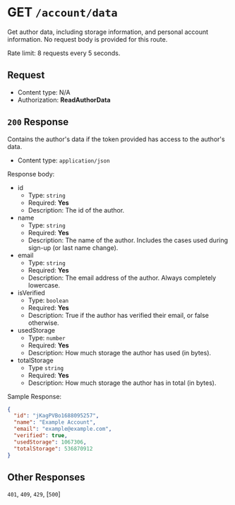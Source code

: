 # GET `/account/data`

Get author data, including storage information, and personal account information. No request body is provided for this route.

Rate limit: 8 requests every 5 seconds.

## Request

- Content type: N/A
- Authorization: **ReadAuthorData**

## `200` Response

Contains the author's data if the token provided has access to the author's data.

- Content type: `application/json`

Response body:

- id
  - Type: `string`
  - Required: **Yes**
  - Description: The id of the author.
- name 
  - Type: `string`
  - Required: **Yes**
  - Description: The name of the author. Includes the cases used during sign-up (or last name change).
- email 
  - Type: `string`
  - Required: **Yes**
  - Description: The email address of the author. Always completely lowercase.
- isVerified
  - Type: `boolean`
  - Required: **Yes**
  - Description: True if the author has verified their email, or false otherwise.
- usedStorage
  - Type: `number`
  - Required: **Yes**
  - Description: How much storage the author has used (in bytes).
- totalStorage
  - Type `string`
  - Required: **Yes**
  - Description: How much storage the author has in total (in bytes).

Sample Response:

```json
{
  "id": "jKagPVBo1688095257",
  "name": "Example Account",
  "email": "example@example.com",
  "verified": true,
  "usedStorage": 1067306,
  "totalStorage": 536870912
}
```

## Other Responses

`401`, `409`, `429`, [`500`]